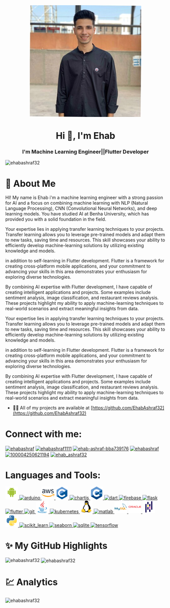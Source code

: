 <div align="center"> <img src="https://github.com/EhabAshraf32/EhabAshraf32/blob/main/350(2).jpg"> </div>
<h1 align="center">Hi 👋, I'm Ehab</h1>
<h3 align="center">I'm Machine Learning Engineer||Flutter Developer</h3>
<p align="left"> <img src="https://komarev.com/ghpvc/?username=ehabashraf32&label=Profile%20views&color=0e75b6&style=flat" alt="ehabashraf32" /> </p>
<h1 align="left">🎯 About Me</h1>
 HI! My name is Ehab i'm a machine learning engineer with a strong passion for AI and a focus on combining machine learning with NLP (Natural Language Processing), CNN (Convolutional Neural Networks), and deep learning models. You have studied AI at Benha University, which has provided you with a solid foundation in the field.

Your expertise lies in applying transfer learning techniques to your projects. Transfer learning allows you to leverage pre-trained models and adapt them to new tasks, saving time and resources. This skill showcases your ability to efficiently develop machine-learning solutions by utilizing existing knowledge and models.

in addition to self-learning in Flutter development. Flutter is a framework for creating cross-platform mobile applications, and your commitment to advancing your skills in this area demonstrates your enthusiasm for exploring diverse technologies.

By combining AI expertise with Flutter development, I have capable of creating intelligent applications and projects. Some examples include sentiment analysis, image classification, and restaurant reviews analysis. These projects highlight my ability to apply machine-learning techniques to real-world scenarios and extract meaningful insights from data.

Your expertise lies in applying transfer learning techniques to your projects. Transfer learning allows you to leverage pre-trained models and adapt them to new tasks, saving time and resources. This skill showcases your ability to efficiently develop machine-learning solutions by utilizing existing knowledge and models.

in addition to self-learning in Flutter development. Flutter is a framework for creating cross-platform mobile applications, and your commitment to advancing your skills in this area demonstrates your enthusiasm for exploring diverse technologies.

By combining AI expertise with Flutter development, I have capable of creating intelligent applications and projects. Some examples include sentiment analysis, image classification, and restaurant reviews analysis. These projects highlight my ability to apply machine-learning techniques to real-world scenarios and extract meaningful insights from data.

- 👨‍💻 All of my projects are available at [https://github.com/EhabAshraf32](https://github.com/EhabAshraf32)

<h1 align="left">Connect with me:</h1>
<p align="left">
<a href="https://dev.to/ehabashraf" target="blank"><img align="center" src="https://raw.githubusercontent.com/rahuldkjain/github-profile-readme-generator/master/src/images/icons/Social/devto.svg" alt="ehabashraf" height="30" width="40" /></a>
<a href="https://twitter.com/ehabashraf1111" target="blank"><img align="center" src="https://raw.githubusercontent.com/rahuldkjain/github-profile-readme-generator/master/src/images/icons/Social/twitter.svg" alt="ehabashraf1111" height="30" width="40" /></a>
<a href="https://linkedin.com/in/ehab-ashraf-bba739176" target="blank"><img align="center" src="https://raw.githubusercontent.com/rahuldkjain/github-profile-readme-generator/master/src/images/icons/Social/linked-in-alt.svg" alt="ehab-ashraf-bba739176" height="30" width="40" /></a>
<a href="https://kaggle.com/ehabashraf" target="blank"><img align="center" src="https://raw.githubusercontent.com/rahuldkjain/github-profile-readme-generator/master/src/images/icons/Social/kaggle.svg" alt="ehabashraf" height="30" width="40" /></a>
<a href="https://fb.com/100004250621194" target="blank"><img align="center" src="https://raw.githubusercontent.com/rahuldkjain/github-profile-readme-generator/master/src/images/icons/Social/facebook.svg" alt="100004250621194" height="30" width="40" /></a>
<a href="https://instagram.com/ehab_ashraf32" target="blank"><img align="center" src="https://raw.githubusercontent.com/rahuldkjain/github-profile-readme-generator/master/src/images/icons/Social/instagram.svg" alt="ehab_ashraf32" height="30" width="40" /></a>
</p>

<h1 align="left">Languages and Tools:</h1>
<p align="left"> <a href="https://developer.android.com" target="_blank" rel="noreferrer"> <img src="https://raw.githubusercontent.com/devicons/devicon/master/icons/android/android-original-wordmark.svg" alt="android" width="40" height="40"/> </a> <a href="https://www.arduino.cc/" target="_blank" rel="noreferrer"> <img src="https://cdn.worldvectorlogo.com/logos/arduino-1.svg" alt="arduino" width="40" height="40"/> </a> <a href="https://aws.amazon.com" target="_blank" rel="noreferrer"> <img src="https://raw.githubusercontent.com/devicons/devicon/master/icons/amazonwebservices/amazonwebservices-original-wordmark.svg" alt="aws" width="40" height="40"/> </a> <a href="https://www.cprogramming.com/" target="_blank" rel="noreferrer"> <img src="https://raw.githubusercontent.com/devicons/devicon/master/icons/c/c-original.svg" alt="c" width="40" height="40"/> </a> <a href="https://www.chartjs.org" target="_blank" rel="noreferrer"> <img src="https://www.chartjs.org/media/logo-title.svg" alt="chartjs" width="40" height="40"/> </a> <a href="https://www.w3schools.com/cpp/" target="_blank" rel="noreferrer"> <img src="https://raw.githubusercontent.com/devicons/devicon/master/icons/cplusplus/cplusplus-original.svg" alt="cplusplus" width="40" height="40"/> </a> <a href="https://dart.dev" target="_blank" rel="noreferrer"> <img src="https://www.vectorlogo.zone/logos/dartlang/dartlang-icon.svg" alt="dart" width="40" height="40"/> </a> <a href="https://firebase.google.com/" target="_blank" rel="noreferrer"> <img src="https://www.vectorlogo.zone/logos/firebase/firebase-icon.svg" alt="firebase" width="40" height="40"/> </a> <a href="https://flask.palletsprojects.com/" target="_blank" rel="noreferrer"> <img src="https://www.vectorlogo.zone/logos/pocoo_flask/pocoo_flask-icon.svg" alt="flask" width="40" height="40"/> </a> <a href="https://flutter.dev" target="_blank" rel="noreferrer"> <img src="https://www.vectorlogo.zone/logos/flutterio/flutterio-icon.svg" alt="flutter" width="40" height="40"/> </a> <a href="https://git-scm.com/" target="_blank" rel="noreferrer"> <img src="https://www.vectorlogo.zone/logos/git-scm/git-scm-icon.svg" alt="git" width="40" height="40"/> </a> <a href="https://www.java.com" target="_blank" rel="noreferrer"> <img src="https://raw.githubusercontent.com/devicons/devicon/master/icons/java/java-original.svg" alt="java" width="40" height="40"/> </a> <a href="https://kubernetes.io" target="_blank" rel="noreferrer"> <img src="https://www.vectorlogo.zone/logos/kubernetes/kubernetes-icon.svg" alt="kubernetes" width="40" height="40"/> </a> <a href="https://www.linux.org/" target="_blank" rel="noreferrer"> <img src="https://raw.githubusercontent.com/devicons/devicon/master/icons/linux/linux-original.svg" alt="linux" width="40" height="40"/> </a> <a href="https://www.mathworks.com/" target="_blank" rel="noreferrer"> <img src="https://upload.wikimedia.org/wikipedia/commons/2/21/Matlab_Logo.png" alt="matlab" width="40" height="40"/> </a> <a href="https://www.mysql.com/" target="_blank" rel="noreferrer"> <img src="https://raw.githubusercontent.com/devicons/devicon/master/icons/mysql/mysql-original-wordmark.svg" alt="mysql" width="40" height="40"/> </a> <a href="https://www.oracle.com/" target="_blank" rel="noreferrer"> <img src="https://raw.githubusercontent.com/devicons/devicon/master/icons/oracle/oracle-original.svg" alt="oracle" width="40" height="40"/> </a> <a href="https://pandas.pydata.org/" target="_blank" rel="noreferrer"> <img src="https://raw.githubusercontent.com/devicons/devicon/2ae2a900d2f041da66e950e4d48052658d850630/icons/pandas/pandas-original.svg" alt="pandas" width="40" height="40"/> </a> <a href="https://www.python.org" target="_blank" rel="noreferrer"> <img src="https://raw.githubusercontent.com/devicons/devicon/master/icons/python/python-original.svg" alt="python" width="40" height="40"/> </a> <a href="https://scikit-learn.org/" target="_blank" rel="noreferrer"> <img src="https://upload.wikimedia.org/wikipedia/commons/0/05/Scikit_learn_logo_small.svg" alt="scikit_learn" width="40" height="40"/> </a> <a href="https://seaborn.pydata.org/" target="_blank" rel="noreferrer"> <img src="https://seaborn.pydata.org/_images/logo-mark-lightbg.svg" alt="seaborn" width="40" height="40"/> </a> <a href="https://www.sqlite.org/" target="_blank" rel="noreferrer"> <img src="https://www.vectorlogo.zone/logos/sqlite/sqlite-icon.svg" alt="sqlite" width="40" height="40"/> </a> <a href="https://www.tensorflow.org" target="_blank" rel="noreferrer"> <img src="https://www.vectorlogo.zone/logos/tensorflow/tensorflow-icon.svg" alt="tensorflow" width="40" height="40"/> </a> </p>

<h1 align="left">✨ My GitHub Highlights</h1>

<p><img align="left" src="https://github-readme-stats.vercel.app/api/top-langs?username=ehabashraf32&show_icons=true&locale=en&layout=compact" alt="ehabashraf32" /></p>

<p>&nbsp;<img align="center" src="https://github-readme-stats.vercel.app/api?username=ehabashraf32&show_icons=true&locale=en" alt="ehabashraf32" /></p>

<h1 align="left">💹 Analytics</h1>
<p><img align="center" src="https://github-readme-streak-stats.herokuapp.com/?user=ehabashraf32&" alt="ehabashraf32" /></p>
